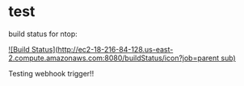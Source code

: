 # test

build status for ntop: 

[![Build Status](http://ec2-18-216-84-128.us-east-2.compute.amazonaws.com:8080/buildStatus/icon?job=parent sub)](http://ec2-18-216-84-128.us-east-2.compute.amazonaws.com:8080/job/parent%20sub/)

Testing webhook trigger!!
